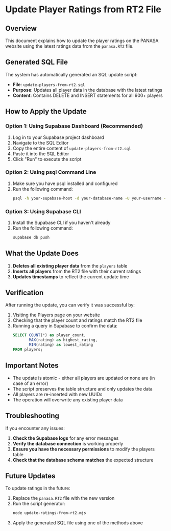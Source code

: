 # Update Player Ratings from RT2 File

## Overview

This document explains how to update the player ratings on the PANASA website using the latest ratings data from the `panasa.RT2` file.

## Generated SQL File

The system has automatically generated an SQL update script:
- **File**: `update-players-from-rt2.sql`
- **Purpose**: Updates all player data in the database with the latest ratings
- **Content**: Contains DELETE and INSERT statements for all 900+ players

## How to Apply the Update

### Option 1: Using Supabase Dashboard (Recommended)

1. Log in to your Supabase project dashboard
2. Navigate to the SQL Editor
3. Copy the entire content of `update-players-from-rt2.sql`
4. Paste it into the SQL Editor
5. Click "Run" to execute the script

### Option 2: Using psql Command Line

1. Make sure you have psql installed and configured
2. Run the following command:
   ```bash
   psql -h your-supabase-host -d your-database-name -U your-username -f update-players-from-rt2.sql
   ```

### Option 3: Using Supabase CLI

1. Install the Supabase CLI if you haven't already
2. Run the following command:
   ```bash
   supabase db push
   ```

## What the Update Does

1. **Deletes all existing player data** from the `players` table
2. **Inserts all players** from the RT2 file with their current ratings
3. **Updates timestamps** to reflect the current update time

## Verification

After running the update, you can verify it was successful by:

1. Visiting the Players page on your website
2. Checking that the player count and ratings match the RT2 file
3. Running a query in Supabase to confirm the data:
   ```sql
   SELECT COUNT(*) as player_count, 
          MAX(rating) as highest_rating, 
          MIN(rating) as lowest_rating 
   FROM players;
   ```

## Important Notes

- The update is atomic - either all players are updated or none are (in case of an error)
- The script preserves the table structure and only updates the data
- All players are re-inserted with new UUIDs
- The operation will overwrite any existing player data

## Troubleshooting

If you encounter any issues:

1. **Check the Supabase logs** for any error messages
2. **Verify the database connection** is working properly
3. **Ensure you have the necessary permissions** to modify the players table
4. **Check that the database schema matches** the expected structure

## Future Updates

To update ratings in the future:

1. Replace the `panasa.RT2` file with the new version
2. Run the script generator:
   ```bash
   node update-ratings-from-rt2.mjs
   ```
3. Apply the generated SQL file using one of the methods above